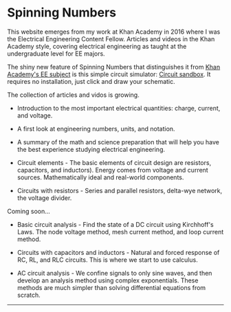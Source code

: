 # Spinning Numbers

This website emerges from my work at Khan Academy in 2016 where I was the Electrical Engineering Content Fellow. Articles and videos in the Khan Academy style, covering electrical engineering as taught at the undergraduate level for EE majors.

The shiny new feature of Spinning Numbers that distinguishes it from [Khan Academy's EE subject](https://www.khanacademy.org/science/electrical-engineering) is this simple circuit simulator: [Circuit sandbox](a/circuit-sandbox.html). It requires no installation, just click and draw your schematic.

The collection of articles and vidos is growing. 

* Introduction to the most important electrical quantities: charge, current, and voltage. 

* A first look at engineering numbers, units, and notation. 

* A summary of the math and science preparation that will help you have the best experience studying electrical engineering.

* Circuit elements - The basic elements of circuit design are resistors, capacitors, and inductors). Energy comes from voltage and current sources. Mathematically ideal and real-world components.

* Circuits with resistors - Series and parallel resistors, delta-wye network, the voltage divider.

Coming soon...

* Basic circuit analysis - Find the state of a DC circuit using Kirchhoff's Laws. The node voltage method, mesh current method, and loop current method.

* Circuits with capacitors and inductors - Natural and forced response of RC, RL, and RLC circuits. This is where we start to use calculus.

* AC circuit analysis - We confine signals to only sine waves, and then develop an analysis method using complex exponentials. These methods are much simpler than solving differential equations from scratch.

----


